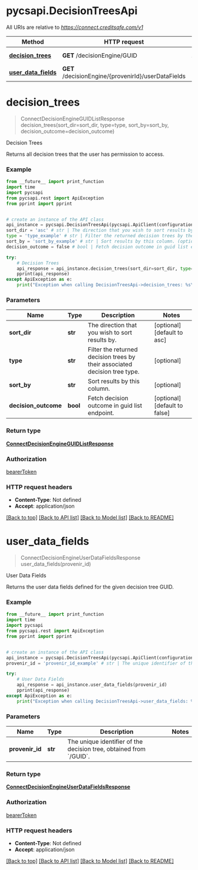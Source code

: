 # pycsapi.DecisionTreesApi

All URIs are relative to *https://connect.creditsafe.com/v1*

Method | HTTP request | Description
------------- | ------------- | -------------
[**decision_trees**](DecisionTreesApi.md#decision_trees) | **GET** /decisionEngine/GUID | Decision Trees
[**user_data_fields**](DecisionTreesApi.md#user_data_fields) | **GET** /decisionEngine/{provenirId}/userDataFields | User Data Fields

# **decision_trees**
> ConnectDecisionEngineGUIDListResponse decision_trees(sort_dir=sort_dir, type=type, sort_by=sort_by, decision_outcome=decision_outcome)

Decision Trees

Returns all decision trees that the user has permission to access.

### Example
```python
from __future__ import print_function
import time
import pycsapi
from pycsapi.rest import ApiException
from pprint import pprint


# create an instance of the API class
api_instance = pycsapi.DecisionTreesApi(pycsapi.ApiClient(configuration))
sort_dir = 'asc' # str | The direction that you wish to sort results by. (optional) (default to asc)
type = 'type_example' # str | Filter the returned decision trees by their associated decision tree type. (optional)
sort_by = 'sort_by_example' # str | Sort results by this column. (optional)
decision_outcome = false # bool | Fetch decision outcome in guid list endpoint. (optional) (default to false)

try:
    # Decision Trees
    api_response = api_instance.decision_trees(sort_dir=sort_dir, type=type, sort_by=sort_by, decision_outcome=decision_outcome)
    pprint(api_response)
except ApiException as e:
    print("Exception when calling DecisionTreesApi->decision_trees: %s\n" % e)
```

### Parameters

Name | Type | Description  | Notes
------------- | ------------- | ------------- | -------------
 **sort_dir** | **str**| The direction that you wish to sort results by. | [optional] [default to asc]
 **type** | **str**| Filter the returned decision trees by their associated decision tree type. | [optional] 
 **sort_by** | **str**| Sort results by this column. | [optional] 
 **decision_outcome** | **bool**| Fetch decision outcome in guid list endpoint. | [optional] [default to false]

### Return type

[**ConnectDecisionEngineGUIDListResponse**](ConnectDecisionEngineGUIDListResponse.md)

### Authorization

[bearerToken](../README.md#bearerToken)

### HTTP request headers

 - **Content-Type**: Not defined
 - **Accept**: application/json

[[Back to top]](#) [[Back to API list]](../README.md#documentation-for-api-endpoints) [[Back to Model list]](../README.md#documentation-for-models) [[Back to README]](../README.md)

# **user_data_fields**
> ConnectDecisionEngineUserDataFieldsResponse user_data_fields(provenir_id)

User Data Fields

Returns the user data fields defined for the given decision tree GUID.

### Example
```python
from __future__ import print_function
import time
import pycsapi
from pycsapi.rest import ApiException
from pprint import pprint


# create an instance of the API class
api_instance = pycsapi.DecisionTreesApi(pycsapi.ApiClient(configuration))
provenir_id = 'provenir_id_example' # str | The unique identifier of the decision tree, obtained from `/GUID`.

try:
    # User Data Fields
    api_response = api_instance.user_data_fields(provenir_id)
    pprint(api_response)
except ApiException as e:
    print("Exception when calling DecisionTreesApi->user_data_fields: %s\n" % e)
```

### Parameters

Name | Type | Description  | Notes
------------- | ------------- | ------------- | -------------
 **provenir_id** | **str**| The unique identifier of the decision tree, obtained from &#x60;/GUID&#x60;. | 

### Return type

[**ConnectDecisionEngineUserDataFieldsResponse**](ConnectDecisionEngineUserDataFieldsResponse.md)

### Authorization

[bearerToken](../README.md#bearerToken)

### HTTP request headers

 - **Content-Type**: Not defined
 - **Accept**: application/json

[[Back to top]](#) [[Back to API list]](../README.md#documentation-for-api-endpoints) [[Back to Model list]](../README.md#documentation-for-models) [[Back to README]](../README.md)

